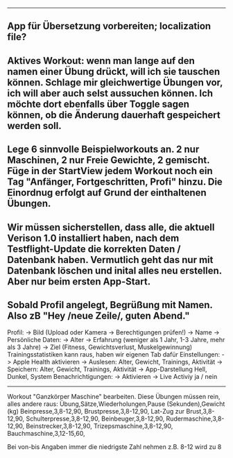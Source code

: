 -----
App für Übersetzung vorbereiten; localization file?
-----
Aktives Workout: wenn man lange auf den namen einer Übung drückt, will ich sie tauschen können. Schlage mir gleichwertige Übungen vor, ich will aber auch selst aussuchen können. Ich möchte dort ebenfalls über Toggle sagen können, ob die Änderung dauerhaft gespeichert werden soll.
----
Lege 6 sinnvolle Beispielworkouts an. 2 nur Maschinen, 2 nur Freie Gewichte, 2 gemischt. Füge in der StartView jedem Workout noch ein Tag "Anfänger, Fortgeschritten, Profi" hinzu. Die Einordnug erfolgt auf Grund der einthaltenen Übungen.
-----
Wir müssen sicherstellen, dass alle, die aktuell Verison 1.0 installiert haben, nach dem Testflight-Update die korrekten Daten / Datenbank haben. Vermutlich geht das nur mit Datenbank löschen und inital alles neu erstellen. Aber nur beim ersten App-Start.
----
Sobald Profil angelegt, Begrüßung mit Namen. Also zB "Hey <Name> /neue Zeile/, guten Abend."
-----
Profil:
-> Bild (Upload oder Kamera -> Berechtigungen prüfen!)
-> Name
-> Persönliche Daten:
    -> Alter
    -> Erfahrung (weniger als 1 Jahr, 1-3 Jahre, mehr als 3 Jahre)
    -> Ziel (Fitness, Gewichtsverlust, Muskelgewinnung)
Trainingsstatistiken kann raus, haben wir eigenen Tab dafür
Einstellungen:
    -> Apple Health aktivieren
    -> Auslesen: Alter, Gewicht, Trainings, Aktivität
    -> Speichern: Alter, Gewicht, Trainings, Aktivität
    -> App-Darstellung Hell, Dunkel, System
Benachrichtigungen:
    -> Aktivieren
    -> Live Activiy ja / nein


----
Workout "Ganzkörper Maschine" bearbeiten. Diese Übungen müssen rein, alles andere raus:
Übung,Sätze,Wiederholungen,Pause (Sekunden),Gewicht (kg)
Beinpresse,3,8-12,90,
Brustpresse,3,8-12,90,
Lat-Zug zur Brust,3,8-12,90,
Schulterpresse,3,8-12,90,
Beinbeuger,3,8-12,90,
Rudermaschine,3,8-12,90,
Beinstrecker,3,8-12,90,
Trizepsmaschine,3,8-12,90,
Bauchmaschine,3,12-15,60,

Bei von-bis Angaben immer die niedrigste Zahl nehmen z.B. 8-12 wird zu 8
